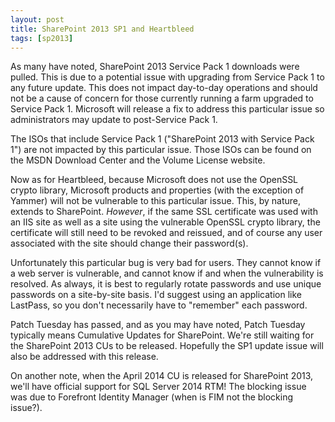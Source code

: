 ```yaml
---
layout: post
title: SharePoint 2013 SP1 and Heartbleed
tags: [sp2013]
---
```


As many have noted, SharePoint 2013 Service Pack 1 downloads were pulled. This is due to a potential issue with upgrading from Service Pack 1 to any future update. This does not impact day-to-day operations and should not be a cause of concern for those currently running a farm upgraded to Service Pack 1. Microsoft will release a fix to address this particular issue so administrators may update to post-Service Pack 1.

The ISOs that include Service Pack 1 ("SharePoint 2013 with Service Pack 1") are not impacted by this particular issue. Those ISOs can be found on the MSDN Download Center and the Volume License website.

Now as for Heartbleed, because Microsoft does not use the OpenSSL crypto library, Microsoft products and properties (with the exception of Yammer) will not be vulnerable to this particular issue. This, by nature, extends to SharePoint. _However_, if the same SSL certificate was used with an IIS site as well as a site using the vulnerable OpenSSL crypto library, the certificate will still need to be revoked and reissued, and of course any user associated with the site should change their password(s).

Unfortunately this particular bug is very bad for users. They cannot know if a web server is vulnerable, and cannot know if and when the vulnerability is resolved. As always, it is best to regularly rotate passwords and use unique passwords on a site-by-site basis. I'd suggest using an application like LastPass, so you don't necessarily have to "remember" each password.

Patch Tuesday has passed, and as you may have noted, Patch Tuesday typically means Cumulative Updates for SharePoint. We're still waiting for the SharePoint 2013 CUs to be released. Hopefully the SP1 update issue will also be addressed with this release.

On another note, when the April 2014 CU is released for SharePoint 2013, we'll have official support for SQL Server 2014 RTM! The blocking issue was due to Forefront Identity Manager (when is FIM not the blocking issue?).
